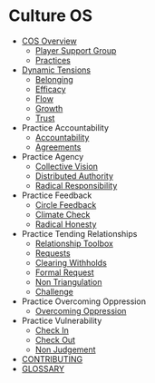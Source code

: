# Culture OS

- [COS Overview](/COS_Overview/README.md)
    * [Player Support Group](/COS_Overview/Player_Support_Group.md)
    * [Practices](/COS_Overview/Practices.md)
- [Dynamic Tensions](/Dynamic_Tensions/README.md)
    * [Belonging](/Dynamic_Tensions/Belonging.md)
    * [Efficacy](/Dynamic_Tensions/Efficacy.md)
    * [Flow](/Dynamic_Tensions/Flow.md)
    * [Growth](/Dynamic_Tensions/Growth.md)
    * [Trust](/Dynamic_Tensions/Trust.md)
- Practice Accountability
    * [Accountability](/Practice_Accountability/Accountability.md)
    * [Agreements](/Practice_Accountability/Agreements.md)
- Practice Agency
    * [Collective Vision](/Practice_Agency/Collective_Vision.md)
    * [Distributed Authority](/Practice_Agency/Distributed_Authority.md)
    * [Radical Responsibility](/Practice_Agency/Radical_Responsibility.md)
- Practice Feedback
    * [Circle Feedback](/Practice_Feedback/Circle_Feedback.md)
    * [Climate Check](/Practice_Feedback/Climate_Check.md)
    * [Radical Honesty](/Practice_Feedback/Radical_Honesty.md)
- Practice Tending Relationships
    * [Relationship Toolbox](/Practice_Tending_Relationship/relationship_toolbox.md)
    * [Requests](/Practice_Tending_Relationship/Requests.md)
    * [Clearing Withholds](/Practice_Tending_Relationship/Clearing_Withholds.md)
    * [Formal Request](/Practice_Tending_Relationship/Conflict.md)
    * [Non Triangulation](/Practice_Tending_Relationship/Non_Triangulation.md)
    * [Challenge](/Practice_Tending_Relationship/Challenge.md)
- Practice Overcoming Oppression
    * [Overcoming Oppression](/Practice_Overcoming_Oppression/Overcoming_Oppression.md)
- Practice Vulnerability
    * [Check In](/Practice_Vulnerability/Check_In.md)
    * [Check Out](/Practice_Vulnerability/Check_Out.md)
    * [Non Judgement](/Practice_Vulnerability/Non_Judgement.md)
- [CONTRIBUTING](/CONTRIBUTING.md)
- [GLOSSARY](/GLOSSARY.md)
